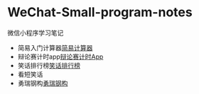 # WeChat-Small-program-notes

微信小程序学习笔记

* 简易入门计算器[简易计算器](01calculate/README.md)
* 辩论赛计时app[辩论赛计时App](03bianlunsaitimerapp/readme.md)
* 笑话排行榜[笑话排行榜](05smailpaihang/readme.md)
* 看短笑话
* 勇瑞钢构[勇瑞钢构](08min-program-yruijycom/readme.md)

